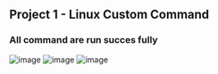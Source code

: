 ## Project 1 - Linux Custom Command 

### All command are run succes fully
![image](https://github.com/rishabhmishra705454/xenonstack-tasks/assets/68866841/7549ee80-4240-44a9-a739-beba117fd8b9)
![image](https://github.com/rishabhmishra705454/xenonstack-tasks/assets/68866841/03056839-44af-40b0-b18d-0d33bd3c632e)
![image](https://github.com/rishabhmishra705454/xenonstack-tasks/assets/68866841/4354f270-c476-4e14-a6d5-ba26259013cc)



